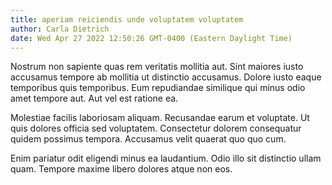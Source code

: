 ```yaml
---
title: aperiam reiciendis unde voluptatem voluptatem
author: Carla Dietrich
date: Wed Apr 27 2022 12:50:26 GMT-0400 (Eastern Daylight Time)
---
```

Nostrum non sapiente quas rem veritatis mollitia aut. Sint maiores iusto accusamus tempore ab mollitia ut distinctio accusamus. Dolore iusto eaque temporibus quis temporibus. Eum repudiandae similique qui minus odio amet tempore aut. Aut vel est ratione ea.

 Molestiae facilis laboriosam aliquam. Recusandae earum et voluptate. Ut quis dolores officia sed voluptatem. Consectetur dolorem consequatur quidem possimus tempora. Accusamus velit quaerat quo quo cum.

 Enim pariatur odit eligendi minus ea laudantium. Odio illo sit distinctio ullam quam. Tempore maxime libero dolores atque non eos.